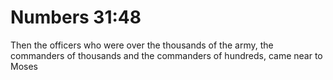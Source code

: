 # Numbers 31:48

Then the officers who were over the thousands of the army, the commanders of thousands and the commanders of hundreds, came near to Moses
